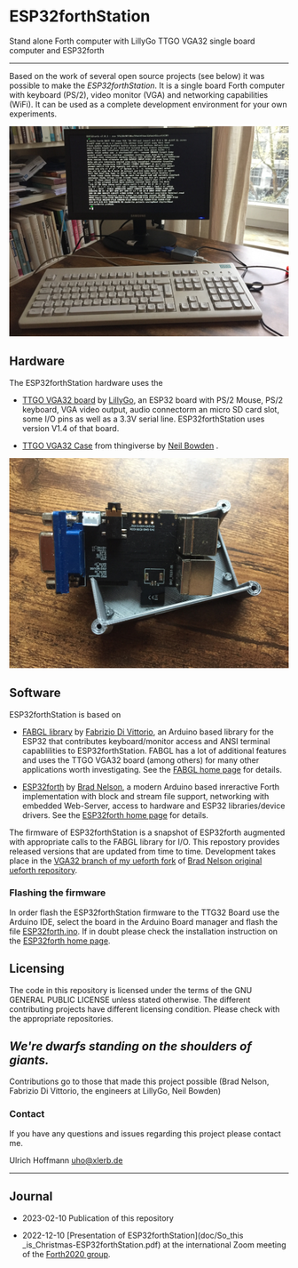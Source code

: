 # ESP32forthStation
Stand alone Forth computer with LillyGo TTGO VGA32 single board computer and ESP32forth

---

Based on the work of several open source projects (see below) it was possible to make the _ESP32forthStation_. It is a single board Forth computer with keyboard (PS/2), video monitor (VGA) and networking capabilities (WiFi). It can be used as a complete development environment for your own experiments.

![ESP32fortStation setup on a table including keyboard and monitor](img/ESP32forthStation.jpg "")

## Hardware

The ESP32forthStation hardware uses the

- [TTGO VGA32 board](http://www.lilygo.cn/prod_view.aspx?TypeId=50063&Id=1083) by [LillyGo](http://www.lilygo.cn), an ESP32 board with PS/2 Mouse, PS/2 keyboard, VGA video output, audio connectorm an micro SD card slot, some I/O pins as well as a 3.3V serial line. ESP32forthStation uses version V1.4 of that board.

- [TTGO VGA32 Case](https://www.thingiverse.com/thing:4675382) from thingiverse by [Neil Bowden](https://www.thingiverse.com/firepower9966/designs) .

![ESP32fortStation setup on a table including keyboard and monitor](img/LillyGo_TTGO_VGA32-board-and-case.jpg "")

## Software

ESP32forthStation is based on

- [FABGL library](http://www.fabglib.org/) by 
   [Fabrizio Di Vittorio](https://github.com/fdivitto), an Arduino based library for the ESP32 that contributes keyboard/monitor access and ANSI terminal capablilities to ESP32forthStation. FABGL has a lot of additional features and uses the TTGO VGA32 board (among others) for many other applications worth investigating. See the [FABGL home page](http://www.fabglib.org/) for details.

- [ESP32forth](https://esp32forth.appspot.com/ESP32forth.html) by 
   [Brad Nelson](https://github.com/flagxor), a modern Arduino based inreractive Forth implementation with block and stream file support, networking with embedded Web-Server, access to hardware and ESP32 libraries/device drivers. See the 
   [ESP32forth home page](https://esp32forth.appspot.com/ESP32forth.html) for details.

The firmware of ESP32forthStation is a snapshot of ESP32forth augmented with appropriate calls to the FABGL library for I/O. This repostory provides released versions that are updated from time to time. Development takes place in the [VGA32 branch of my ueforth fork](https://github.com/uho/ueforth/tree/VGA32) of 
[Brad Nelson original ueforth repository](https://github.com/flagxor/ueforth).

### Flashing the firmware

In order flash the ESP32forthStation firmware to the TTG32 Board use the Arduino IDE, select the board in the Arduino Board manager and flash the file [ESP32forth.ino](src/ESP32forth.ino). If in doubt please check the installation instruction on the [ESP32forth home page](https://esp32forth.appspot.com/ESP32forth.html)</a>.

## Licensing

The code in this repository is licensed under the terms of the GNU GENERAL PUBLIC LICENSE unless stated otherwise. The different contributing projects have different licensing condition. Please check with the appropriate repositories.

## _We're dwarfs standing on the shoulders of giants._

Contributions go to those that made this project possible (Brad Nelson, Fabrizio Di Vittorio, the engineers at LillyGo, Neil Bowden)

### Contact

If you have any questions and issues regarding this project please contact me.

Ulrich Hoffmann uho@xlerb.de

---

## Journal

- 2023-02-10 Publication of this repository

- 2022-12-10 [Presentation of ESP32forthStation](doc/So_this _is_Christmas-ESP32forthStation.pdf) at the international Zoom meeting of the [Forth2020 group](https://www.forth2020.org/)</a>.


